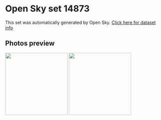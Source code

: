 # Open Sky set 14873
This set was automatically generated by Open Sky.
[Click here for dataset info](https://github.com/lewisevans2007/opensky/blob/master/dataset/14873/info.json)
## Photos preview
<img src="https://raw.githubusercontent.com/lewisevans2007/opensky/master/dataset/14873/photos.gif" width="200px"/>
<img src="https://raw.githubusercontent.com/lewisevans2007/opensky/master/dataset/14873/photos_bw.gif" width="200px"/>
